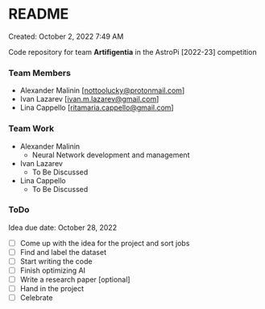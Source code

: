 # README
Created: October 2, 2022 7:49 AM

Code repository for team **Artifigentia** in the AstroPi [2022-23] competition

### Team Members

- Alexander Malinin [[nottoolucky@protonmail.com](mailto:nottoolucky@protonmail.com)]
- Ivan Lazarev [[ivan.m.lazarev@gmail.com](mailto:ivan.m.lazarev@gmail.com)]
- Lina Cappello [[ritamaria.cappello@gmail.com](mailto:ritamaria.cappello@gmail.com)]

### Team Work

- Alexander Malinin
    - Neural Network development and management
- Ivan Lazarev
    - To Be Discussed
- Lina Cappello
    - To Be Discussed

### ToDo

Idea due date:     October 28, 2022 

- [ ]  Come up with the idea for the project and sort jobs
- [ ]  Find and label the dataset
- [ ]  Start writing the code
- [ ]  Finish optimizing AI
- [ ]  Write a research paper [optional]
- [ ]  Hand in the project
- [ ]  Celebrate
